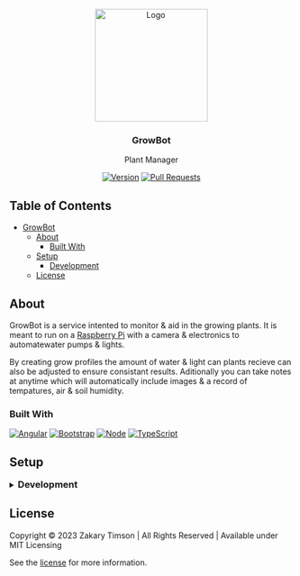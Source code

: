 <!-- Header -->
<div id="top" align="center">
  <br />

  <!-- Logo -->
  <img src="https://git.zakscode.com/repo-avatars/02c3c82a2c192095fa04a6ea4d92d9614d37ab508fc948938b37a9cfd3196734" alt="Logo" width="200" height="200">

  <!-- Title -->
### GrowBot

  <!-- Description -->
Plant Manager

  <!-- Repo badges -->
[![Version](https://img.shields.io/badge/dynamic/json.svg?label=Version&style=for-the-badge&url=https://git.zakscode.com/api/v1/repos/ztimson/GrowBot/tags&query=$[0].name)](https://git.zakscode.com/ztimson/GrowBot/tags)
[![Pull Requests](https://img.shields.io/badge/dynamic/json.svg?label=Pull%20Requests&style=for-the-badge&url=https://git.zakscode.com/api/v1/repos/ztimson/GrowBot&query=open_pr_counter)](https://git.zakscode.com/ztimson/GrowBot/pulls)

</div>

## Table of Contents
- [GrowBot](#top)
    - [About](#about)
        - [Built With](#built-with)
    - [Setup](#setup)
        - [Development](#development)
    - [License](#license)

## About
GrowBot is a service intented to monitor & aid in the growing plants. It is meant to run on a [Raspberry Pi](https://www.raspberrypi.com/) with a camera & electronics to automatewater pumps & lights.

By creating grow profiles the amount of water & light can plants recieve can also be adjusted to ensure consistant results. Aditionally you can take notes at anytime which will automatically include images & a record of tempatures, air & soil humidity.

### Built With
[![Angular](https://img.shields.io/badge/Angular-DD0031?style=for-the-badge&logo=angular)](https://angular.io/)
[![Bootstrap](https://img.shields.io/badge/Bootstrap-563D7C?style=for-the-badge&logo=bootstrap&logoColor=white)](https://getbootstrap.com)
[![Node](https://img.shields.io/badge/Node.js-000000?style=for-the-badge&logo=nodedotjs)](https://nodejs.org/)
[![TypeScript](https://img.shields.io/badge/TypeScript-3178C6?style=for-the-badge&logo=typescript&logoColor=white)](https://typescriptlang.org/)

## Setup

<details>
<summary>
  <h3 id="development" style="display: inline">
    Development
  </h3>
</summary>

#### Prerequisites
- [CMake](https://cmake.org/download/)
- [Node.js](https://nodejs.org/en/download)

#### Instructions
1. Install the build tools: `npm install -g node-gyp windows-build-tools`
2. Install dependencies:
    1. Client: `cd client && npm install`
    2. Server: `cd ../server && npm install` 
3. Start the Node server: `npm run start`
4. Start the Angular client: `cd client && npm run start`
5. Open http://localhost:4200

</details>

## License
Copyright © 2023 Zakary Timson | All Rights Reserved | Available under MIT Licensing

See the [license](./LICENSE) for more information.
